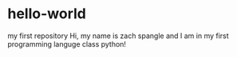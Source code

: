 # hello-world
my first repository
Hi, my name is zach spangle and I am in my first programming languge class python!
